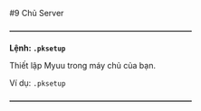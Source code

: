 #9 Chủ Server

~~**———————————————————————**~~

__Lệnh: ``.pksetup``__

Thiết lập Myuu trong máy chủ của bạn.

Ví dụ: ``.pksetup``

~~**———————————————————————**~~
